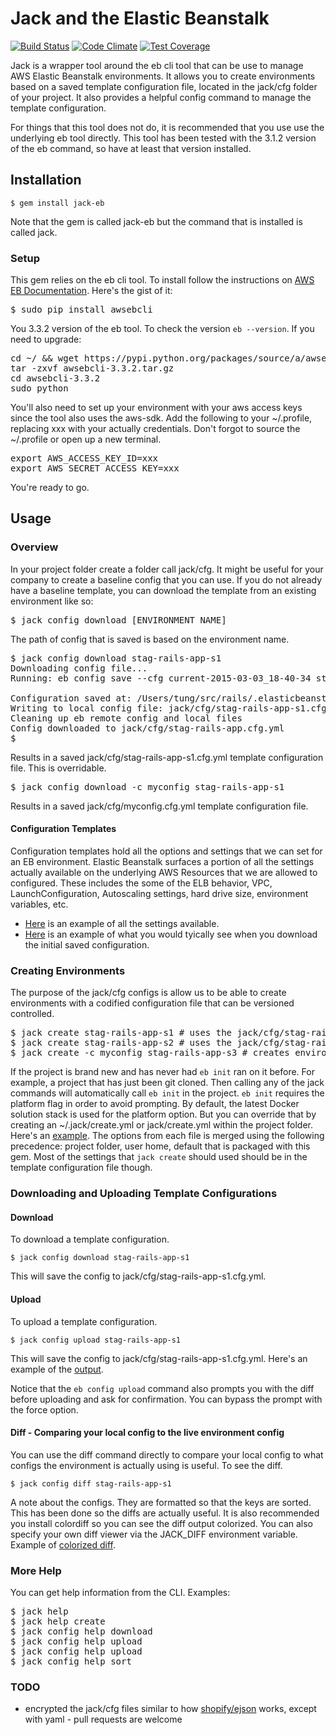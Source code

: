 # Jack and the Elastic Beanstalk

[![Build Status](https://travis-ci.org/tongueroo/jack.svg?branch=master)](https://travis-ci.org/tongueroo/jack)
[![Code Climate](https://codeclimate.com/github/tongueroo/jack/badges/gpa.svg)](https://codeclimate.com/github/tongueroo/jack)
[![Test Coverage](https://codeclimate.com/github/tongueroo/jack/badges/coverage.svg)](https://codeclimate.com/github/tongueroo/jack)

Jack is a wrapper tool around the eb cli tool that can be use to manage AWS Elastic Beanstalk environments.  It allows you to create environments based on a saved template configuration file, located in the jack/cfg folder of your project.  It also provides a helpful config command to manage the template configuration. 

For things that this tool does not do, it is recommended that you use use the underlying eb tool directly.  This tool has been tested with the 3.1.2 version of the eb command, so have at least that version installed.

## Installation

```
$ gem install jack-eb
```

Note that the gem is called jack-eb but the command that is installed is called jack.

### Setup

This gem relies on the eb cli tool.  To install follow the instructions on [AWS EB Documentation](http://docs.aws.amazon.com/elasticbeanstalk/latest/dg/eb-cli3-getting-set-up.html).  Here's the gist of it:

<pre>
$ sudo pip install awsebcli
</pre>

You 3.3.2 version of the eb tool.  To check the version `eb --version`.  If you need to upgrade:

<pre>
cd ~/ && wget https://pypi.python.org/packages/source/a/awsebcli/awsebcli-3.3.2.tar.gz
tar -zxvf awsebcli-3.3.2.tar.gz
cd awsebcli-3.3.2
sudo python
</pre>

You'll also need to set up your environment with your aws access keys since the tool also uses the aws-sdk.  Add the following to your ~/.profile, replacing xxx with your actually credentials.  Don't forgot to source the ~/.profile or open up a new terminal.

<pre>
export AWS_ACCESS_KEY_ID=xxx
export AWS_SECRET_ACCESS_KEY=xxx
</pre>

You're ready to go.

## Usage

### Overview

In your project folder create a folder call jack/cfg.  It might be useful for your company to create a baseline config that you can use.  If you do not already have a baseline template, you can download the template from an existing environment like so:

<pre>
$ jack config download [ENVIRONMENT_NAME]
</pre>

The path of config that is saved is based on the environment name.

<pre>
$ jack config download stag-rails-app-s1
Downloading config file...
Running: eb config save --cfg current-2015-03-03_18-40-34 stag-rails-app-s1

Configuration saved at: /Users/tung/src/rails/.elasticbeanstalk/saved_configs/current-2015-03-03_18-40-34.cfg.yml
Writing to local config file: jack/cfg/stag-rails-app-s1.cfg.yml
Cleaning up eb remote config and local files
Config downloaded to jack/cfg/stag-rails-app.cfg.yml
$ 
</pre>

Results in a saved jack/cfg/stag-rails-app-s1.cfg.yml template configuration file.  This is overridable. 

<pre>
$ jack config download -c myconfig stag-rails-app-s1
</pre>

Results in a saved jack/cfg/myconfig.cfg.yml template configuration file. 

#### Configuration Templates

Configuration templates hold all the options and settings that we can set for an EB environment.  Elastic Beanstalk surfaces a portion of all the settings actually available on the underlying AWS Resources that we are allowed to configured.  These includes the some of the ELB behavior, VPC, LaunchConfiguration, Autoscaling settings, hard drive size, environment variables, etc.   

* [Here](https://gist.github.com/tongueroo/acc421c5ec998f238b4b) is an example of all the settings available.
* [Here](https://gist.github.com/tongueroo/f22bbae7864ecec41ff3) is an example of what you would tyically see when you download the initial saved configuration.

### Creating Environments

The purpose of the jack/cfg configs is allow us to be able to create environments with a codified configuration file that can be versioned controlled.

<pre>
$ jack create stag-rails-app-s1 # uses the jack/cfg/stag-rails-app-s1.cfg.yml template
$ jack create stag-rails-app-s2 # uses the jack/cfg/stag-rails-app-s2.cfg.yml template
$ jack create -c myconfig stag-rails-app-s3 # creates environment using a config not based on environment naming convention
</pre>

If the project is brand new and has never had `eb init` ran on it before.  For example, a project that has just been git cloned.  Then calling any of the jack commands will automatically call `eb init` in the project.  `eb init` requires the platform flag in order to avoid prompting.  By default, the latest Docker solution stack is used for the platform option.  But you can override that by creating an ~/.jack/create.yml or jack/create.yml within the project folder.  Here's an [example](https://gist.github.com/tongueroo/086e3c11c4d00d5c39b6). The options from each file is merged using the following precedence: project folder, user home, default that is packaged with this gem.  Most of the settings that `jack create` should used should be in the template configuration file though.

### Downloading and Uploading Template Configurations

#### Download

To download a template configuration.

```
$ jack config download stag-rails-app-s1
```

This will save the config to jack/cfg/stag-rails-app-s1.cfg.yml.

#### Upload

To upload a template configuration.

```
$ jack config upload stag-rails-app-s1
```

This will save the config to jack/cfg/stag-rails-app-s1.cfg.yml.  Here's an example of the [output](http://d.pr/i/14Sfh).

Notice that the `eb config upload` command also prompts you with the diff before uploading and ask for confirmation.  You can bypass the prompt with the force option.

#### Diff - Comparing your local config to the live environment config

You can use the diff command directly to compare your local config to what configs the environment is actually using is useful.  To see the diff.  

```
$ jack config diff stag-rails-app-s1
```

A note about the configs.  They are formatted so that the keys are sorted.  This has been done so the diffs are actually useful.  It is also recommended you install colordiff so you can see the diff output colorized.  You can also specify your own diff viewer via the JACK_DIFF environment variable.  Example of [colorized diff](http://d.pr/i/9wrS).

### More Help

You can get help information from the CLI.  Examples:

<pre>
$ jack help
$ jack help create
$ jack config help download
$ jack config help upload
$ jack config help upload
$ jack config help sort
</pre>

### TODO

* encrypted the jack/cfg files similar to how [shopify/ejson](https://github.com/Shopify/ejson) works, except with yaml - pull requests are welcome

